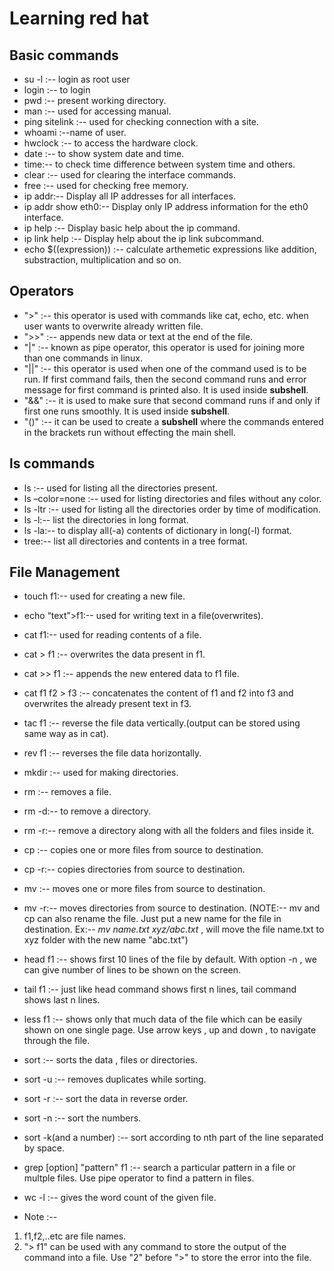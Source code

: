 # Learning red hat
## Basic commands
- su -l  :-- login as root user
- login  :-- to login
- pwd :-- present working directory.
- man :-- used for accessing manual.
- ping sitelink :-- used for checking connection with a site.
- whoami :--name of user.
- hwclock :-- to access the hardware clock. 
- date :-- to show system date and time.
- time:-- to check time difference between system time and others.
- clear :-- used for clearing the interface commands.
- free :-- used for checking free memory.
- ip addr:-- Display all IP addresses for all interfaces.
- ip addr show eth0:-- Display only IP address information for the eth0 interface.
- ip help :-- Display basic help about the ip command.
- ip link help :-- Display help about the ip link subcommand.
- echo $((expression)) :-- calculate arthemetic expressions like addition, substraction, multiplication and so on.
## Operators
- ">" :-- this operator is used with commands like cat, echo, etc. when user wants to overwrite already written file.
- ">>" :-- appends new data or text at the end of the file.
- "|" :-- known as pipe operator, this operator is used for joining more than one commands in linux.
- "||" :-- this operator is used when one of the command used is to be run. If first command fails, then the second command runs and error message for first command is printed also. It is used inside <b>subshell</b>.
- "&&" :-- it is used to make sure that second command runs if and only if first one runs smoothly.  It is used inside <b>subshell</b>.
- "()" :-- it can be used to create a <b>subshell</b> where the commands entered in the brackets run without effecting the main shell.
## ls commands
- ls :-- used for listing all the directories present.
- ls –color=none :-- used for listing directories and files without any color.
- ls -ltr :-- used for listing all the directories order by time of modification.
- ls -l:-- list the directories in long format.
- ls -la:-- to display all(-a) contents of dictionary in long(-l) format.
- tree:-- list all directories and contents in a tree format.
## File Management
- touch f1:-- used for creating a new file.
- echo “text”>f1:-- used for writing text in a file(overwrites).
- cat f1:-- used for reading contents of a file.
- cat > f1 :-- overwrites the data present in f1.
- cat >> f1 :-- appends the new entered data to f1 file.
- cat f1 f2 > f3 :-- concatenates the content of f1 and f2 into f3 and overwrites the already present text in f3.
- tac f1 :-- reverse the file data vertically.(output can be stored using same way as in cat).
- rev f1 :-- reverses the file data horizontally.
- mkdir :-- used for making directories.
- rm :-- removes a file.
- rm -d:-- to remove a directory.
- rm -r:-- remove a directory along with all the folders and files inside it.
- cp :-- copies one or more files from source to destination.
- cp -r:-- copies directories from source to destination.
- mv :-- moves one or more files from source to destination.
- mv -r:-- moves directories from source to destination.
(NOTE:-- mv and cp can also rename the file. Just put a new name for the file in destination. Ex:-- <i>mv name.txt xyz/abc.txt</i> , will move the file name.txt to xyz folder with the new name "abc.txt")
- head f1 :-- shows first 10 lines of the file by default. With option -n , we can give number of lines to be shown on the screen.
- tail f1 :-- just like head command shows first n lines, tail command shows last n lines.
- less f1 :-- shows only that much data of the file which can be easily shown on one single page. Use arrow keys , up and down , to navigate through the file.
- sort :-- sorts the data , files or directories.
- sort -u :-- removes duplicates while sorting.
- sort -r :-- sort the data in reverse order.
- sort -n :-- sort the numbers.
- sort -k(and a number) :-- sort according to nth part of the line separated by space.
- grep [option] "pattern" f1 :-- search a particular pattern in a file or multple files. Use pipe operator to find a pattern in files.
- wc -l :-- gives the word count of the given file.

- Note :-- 
1. f1,f2,..etc are file names.
2. "> f1" can be used with any command to store the output of the command into a file. Use "2" before ">" to store the error into the file.
